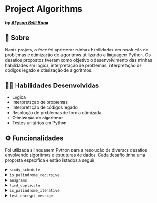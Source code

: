# Project Algorithms
#### _by [Allyson Belli Bogo](https://www.linkedin.com/in/allysonbogo/)_

## :page_with_curl: Sobre

Neste projeto, o foco foi aprimorar minhas habilidades em resolução de problemas e otimização de algoritmos utilizando a linguagem Python. Os desafios propostos tiveram como objetivo o desenvolvimento das minhas habilidades em lógica, interpretação de problemas, interpretação de códigos legado e otimização de algoritmos.


## :man_technologist: Habilidades Desenvolvidas

* Lógica
* Interpretação de problemas
* Interpretação de códigos legado
* Resolução de problemas de forma otimizada
* Otimização de algoritmos
* Testes unitários em Python


## ⚙️ Funcionalidades

Foi utilizada a linguagem Python para a resolução de diversos desafios envolvendo algoritmos e estruturas de dados. Cada desafio tinha uma proposta específica e estão listados a seguir

<details>
  <summary> <code>study_schedule</code> </summary>
  
  Essa função utiliza a abordagem de força bruta para determinar o horário com a maior demanda de pessoas utilizando uma plataforma de estudos, com base em uma lista de tuplas que registram os horários de entrada e saída dos estudantes. A função é chamada com diferentes horários alvo (target_time) para encontrar a demanda de cada horário.

</details>

<details>
  <summary> <code>is_palindrome_recursive</code> </summary>
  
  Essa função determina, de modo recursivo, se uma palavra é um palíndromo ou não. A função recebe uma string de parâmetro e o retorno é um booleano.

</details>

<details>
  <summary> <code>anagrams</code> </summary>

  Essa função compara duas strings e identifica se uma é um anagrama da outra. O retorno da função é uma tupla () contendo a primeira e a segunda strings ordenadas, e um booleano representando se são anagramas.

</details>

<details>
  <summary> <code>find_duplicate</code> </summary>

  Essa função recebe uma lista de números inteiros e retorna um número repetido. A função retorna False se a lista não tiver números repetidos, for uma string, conter apenas um valor, ter um número negativo ou se nenhum parâmetro for passado.

</details>

<details>
  <summary> <code>is_palindrome_iterative</code> </summary>
  
  Essa função determina, de modo iterativo, se uma palavra é um palíndromo ou não. A função recebe uma string de parâmetro e o retorno é um booleano.

</details>

<details>
  <summary> <code>test_encrypt_message</code> </summary>
  
  Essa função implementa os testes de uma função de criptografia. O teste aprova implementações corretas e rejeita implementações que não validem o tipo das entradas, invertam a lógica da função ou não apliquem as regras da função.

</details>
<br>